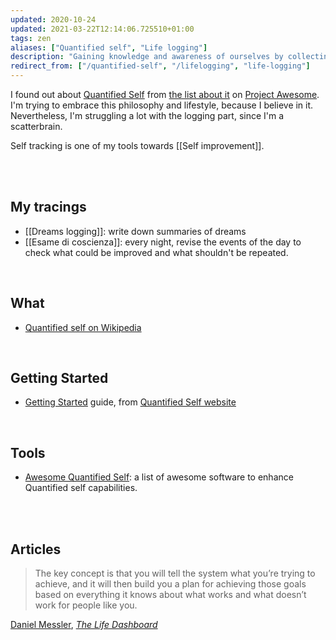 ```yaml
---
updated: 2020-10-24
updated: 2021-03-22T12:14:06.725510+01:00
tags: zen
aliases: ["Quantified self", "Life logging"]
description: "Gaining knowledge and awareness of ourselves by collecting any sort of data which concern us"
redirect_from: ["/quantified-self", "/lifelogging", "life-logging"]
---
```

I found out about [Quantified Self](https://en.wikipedia.org/wiki/Quantified_self "Quantified Self on Wikipedia") from [the list about it](https://project-awesome.org/woop/awesome-quantified-self "Awesome Quantified Self") on [Project Awesome](https://project-awesome.org "Project Awesome"). I'm trying to embrace this philosophy and lifestyle, because I believe in it. Nevertheless, I'm struggling a lot with the logging part, since I'm a scatterbrain.

Self tracking is one of my tools towards [[Self improvement]].

<br>
<br>

## My tracings

- [[Dreams logging]]: write down summaries of dreams
- [[Esame di coscienza]]: every night, revise the events of the day to check what could be improved and what shouldn't be repeated.

<br>

## What

- [Quantified self on Wikipedia](https://en.wikipedia.org/wiki/Quantified_self "Quantified self on Wikipedia")

<br>

## Getting Started

- [Getting Started](https://quantifiedself.com/get-started/) guide, from [Quantified Self website](https://quantifiedself.com)

<br>

## Tools

- [Awesome Quantified Self](https://project-awesome.org/woop/awesome-quantified-self): a list of awesome software to enhance Quantified self capabilities.

<br>
<br>

## Articles

> The key concept is that you will tell the system what you’re trying to achieve, and it will then build you a plan for achieving those goals based on everything it knows about what works and what doesn’t work for people like you.

<a href="https://danielmiessler.com" rel="noopener noreferrer" target="_blank" title="Daniel Messler">Daniel Messler</a>, <cite><a href="https://danielmiessler.com/blog/the-life-dashboard/" rel="noopener noreferrer" target="_blank" title="The Life Dashboard">The Life Dashboard</a></cite> 